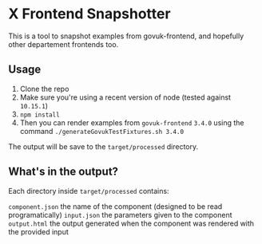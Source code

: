 X Frontend Snapshotter
=======

This is a tool to snapshot examples from govuk-frontend, and hopefully other departement frontends too.

Usage
----

1. Clone the repo
2. Make sure you're using a recent version of node (tested against `10.15.1`)
3. `npm install`
4. Then you can render examples from `govuk-frontend` `3.4.0` using the command `./generateGovukTestFixtures.sh 3.4.0`

The output will be save to the `target/processed` directory.

What's in the output?
----

Each directory inside `target/processed` contains:

`component.json` the name of the component (designed to be read programatically)
`input.json` the parameters given to the component
`output.html` the output generated when the component was rendered with the provided input